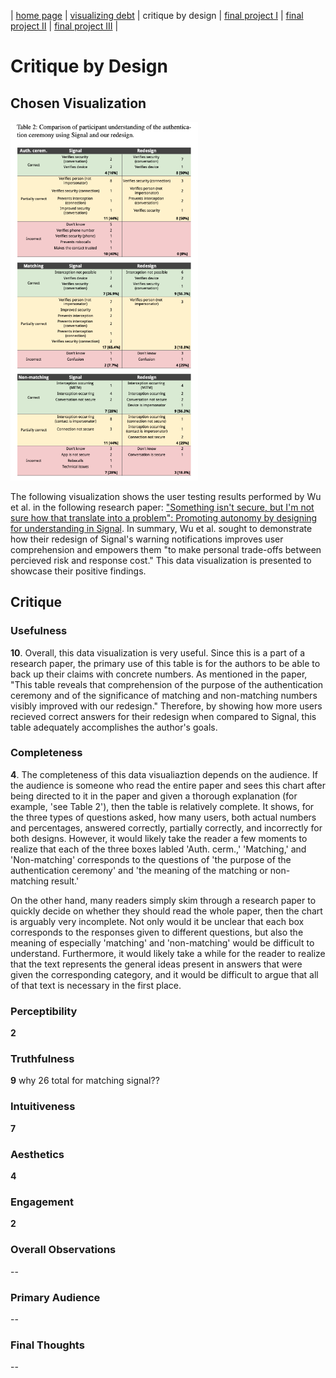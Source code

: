 | [home page](README.md) | [visualizing debt](visualizing-government-debt) | critique by design | [final project I](final-project-part-one) | [final project II](final-project-part-two) | [final project III](final-project-part-three) |

# Critique by Design


## Chosen Visualization

<img src="resources/Signal_Table_Data_Visualization.png" alt="Table" width="300"/>

The following visualization shows the user testing results performed by Wu et al. in the following research paper: ["Something isn't secure, but I'm not sure how that translate into a problem": Promoting autonomy by designing for understanding in Signal](https://www.usenix.org/conference/soups2019/presentation/wu). In summary, Wu et al. sought to demonstrate how their redesign of Signal's warning notifications improves user comprehension and empowers them "to make personal trade-offs between percieved risk and response cost." This data visualization is presented to showcase their positive findings.

## Critique

### Usefulness
**10**. Overall, this data visualization is very useful. Since this is a part of a research paper, the primary use of this table is for the authors to be able to back up their claims with concrete numbers. As mentioned in the paper, "This table reveals that comprehension of the purpose of the authentication ceremony and of the significance of matching and non-matching numbers visibly improved with our redesign." Therefore, by showing how more users recieved correct answers for their redesign when compared to Signal, this table adequately accomplishes the author's goals.

### Completeness
**4**. The completeness of this data visualiaztion depends on the audience. If the audience is someone who read the entire paper and sees this chart after being directed to it in the paper and given a thorough explanation (for example, 'see Table 2'), then the table is relatively complete. It shows, for the three types of questions asked, how many users, both actual numbers and percentages, answered correctly, partially correctly, and incorrectly for both designs. However, it would likely take the reader a few moments to realize that each of the three boxes labled 'Auth. cerm.,' 'Matching,' and 'Non-matching' corresponds to the questions of 'the purpose of the authentication ceremony' and 'the meaning of the matching or non-matching result.'

On the other hand, many readers simply skim through a research paper to quickly decide on whether they should read the whole paper, then the chart is arguably very incomplete. Not only would it be unclear that each box corresponds to the responses given to different questions, but also the meaning of especially 'matching' and 'non-matching' would be difficult to understand. Furthermore, it would likely take a while for the reader to realize that the text represents the general ideas present in answers that were given the corresponding category, and it would be difficult to argue that all of that text is necessary in the first place. 


### Perceptibility
**2**

### Truthfulness
**9** why 26 total for matching signal??

### Intuitiveness
**7**

### Aesthetics
**4**

### Engagement
**2**

### Overall Observations 
--

### Primary Audience
--

### Final Thoughts
--
